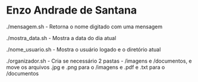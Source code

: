# Enzo Andrade de Santana

./mensagem.sh - Retorna o nome digitado com uma mensagem

./mostra_data.sh - Mostra a data do dia atual

./nome_usuario.sh - Mostra o usuário logado e o diretório atual

./organizador.sh - Cria se necessário 2 pastas - /imagens e /documentos, e move os arquivos .jpg e .png para o /imagens e .pdf e .txt para o /documentos